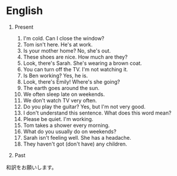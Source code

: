 # English

1. Present
   1. I'm cold. Can I close the window?
   2. Tom isn't here. He's at work.
   3. Is your mother home? No, she's out.
   4. These shoes are nice. How much are they?
   5. Look, there's Sarah. She's wearing a brown coat.
   6. You can turn off the TV. I'm not watching it.
   7. Is Ben working? Yes, he is.
   8. Look, there's Emily! Where's she going?
   9. The earth goes around the sun.
   10. We often sleep late on weekends.
   11. We don't watch TV very often.
   12. Do you play the guitar? Yes, but I'm not very good.
   13. I don't understand this sentence. What does this word mean?
   14. Please be quiet. I'm working.
   15. Tom takes a shower every morning.
   16. What do you usually do on weekends?
   17. Sarah isn't feeling well. She has a headache.
   18. They haven't got (don't have) any children.

2. Past

和訳をお願いします。